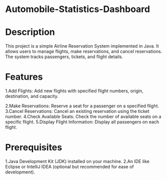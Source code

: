 # Automobile-Statistics-Dashboard
# Description
This project is a simple Airline Reservation System implemented in Java. It allows users to manage flights, make reservations, and cancel reservations. The system tracks passengers, tickets, and flight details.
# Features
1.Add Flights: Add new flights with specified flight numbers, origin, destination, and capacity.

2.Make Reservations: Reserve a seat for a passenger on a specified flight.
3.Cancel Reservations: Cancel an existing reservation using the ticket number.
4.Check Available Seats: Check the number of available seats on a specific flight.
5.Display Flight Information: Display all passengers on each flight.
# Prerequisites
1.Java Development Kit (JDK) installed on your machine.
2.An IDE like Eclipse or IntelliJ IDEA (optional but recommended for ease of development).
